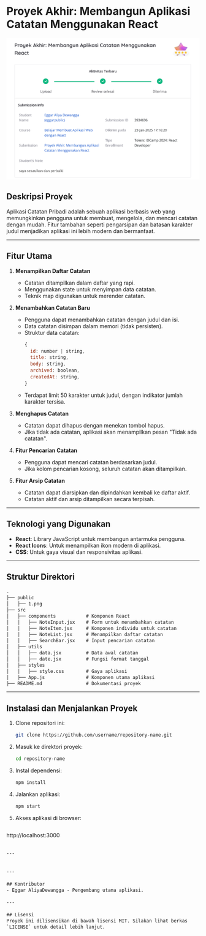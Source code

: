 

# Proyek Akhir: Membangun Aplikasi Catatan Menggunakan React

![Review](public/1.png)

## Deskripsi Proyek
Aplikasi Catatan Pribadi adalah sebuah aplikasi berbasis web yang memungkinkan pengguna untuk membuat, mengelola, dan mencari catatan dengan mudah. Fitur tambahan seperti pengarsipan dan batasan karakter judul menjadikan aplikasi ini lebih modern dan bermanfaat.

---

## Fitur Utama

1. **Menampilkan Daftar Catatan**
   - Catatan ditampilkan dalam daftar yang rapi.
   - Menggunakan state untuk menyimpan data catatan.
   - Teknik map digunakan untuk merender catatan.

2. **Menambahkan Catatan Baru**
   - Pengguna dapat menambahkan catatan dengan judul dan isi.
   - Data catatan disimpan dalam memori (tidak persisten).
   - Struktur data catatan:
     ```javascript
     {
       id: number | string,
       title: string,
       body: string,
       archived: boolean,
       createdAt: string,
     }
     ```
   - Terdapat limit 50 karakter untuk judul, dengan indikator jumlah karakter tersisa.

3. **Menghapus Catatan**
   - Catatan dapat dihapus dengan menekan tombol hapus.
   - Jika tidak ada catatan, aplikasi akan menampilkan pesan "Tidak ada catatan".

4. **Fitur Pencarian Catatan**
   - Pengguna dapat mencari catatan berdasarkan judul.
   - Jika kolom pencarian kosong, seluruh catatan akan ditampilkan.

5. **Fitur Arsip Catatan**
   - Catatan dapat diarsipkan dan dipindahkan kembali ke daftar aktif.
   - Catatan aktif dan arsip ditampilkan secara terpisah.

---

## Teknologi yang Digunakan
- **React**: Library JavaScript untuk membangun antarmuka pengguna.
- **React Icons**: Untuk menampilkan ikon modern di aplikasi.
- **CSS**: Untuk gaya visual dan responsivitas aplikasi.

---

## Struktur Direktori
```
.
├── public
│   ├── 1.png                
├── src
│   ├── components           # Komponen React
│   │   ├── NoteInput.jsx    # Form untuk menambahkan catatan
│   │   ├── NoteItem.jsx     # Komponen individu untuk catatan
│   │   ├── NoteList.jsx     # Menampilkan daftar catatan
│   │   ├── SearchBar.jsx    # Input pencarian catatan
│   ├── utils
│   │   ├── data.jsx         # Data awal catatan
│   │   ├── date.jsx         # Fungsi format tanggal
│   ├── styles
│   │   ├── style.css        # Gaya aplikasi
│   ├── App.js               # Komponen utama aplikasi
├── README.md                # Dokumentasi proyek
```

---

## Instalasi dan Menjalankan Proyek

1. Clone repositori ini:
   ```bash
   git clone https://github.com/username/repository-name.git
   ```

2. Masuk ke direktori proyek:
   ```bash
   cd repository-name
   ```

3. Instal dependensi:
   ```bash
   npm install
   ```

4. Jalankan aplikasi:
   ```bash
   npm start
   ```

5. Akses aplikasi di browser:
   ```
http://localhost:3000
```

---


---

## Kontributor
- Eggar AliyaDewangga - Pengembang utama aplikasi.

---

## Lisensi
Proyek ini dilisensikan di bawah lisensi MIT. Silakan lihat berkas `LICENSE` untuk detail lebih lanjut.

